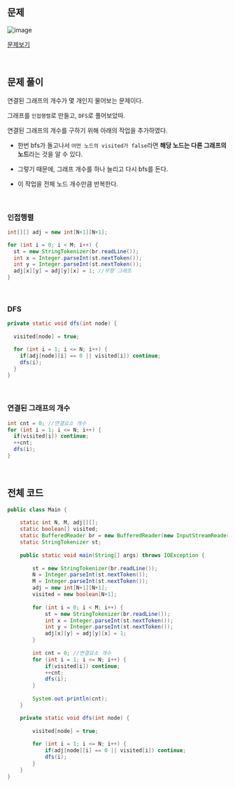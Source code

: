## 문제

![image](https://user-images.githubusercontent.com/62600984/122004464-662c7700-cdef-11eb-8f63-493f2adea45c.png)

[문제보기](https://www.acmicpc.net/problem/11724)

<br>

## 문제 풀이

연결된 그래프의 개수가 몇 개인지 물어보는 문제이다.

그래프를 `인접행렬`로 만들고, `DFS`로 풀어보았따.

연결된 그래프의 개수를 구하기 위해 아래의 작업을 추가하였다.

- 한번 bfs가 돌고나서 `어떤 노드의 visited가 false`라면 **해당 노드는 다른 그래프의 노드**라는 것을 알 수 있다.

- 그렇기 때문에, 그래프 개수를 하나 늘리고 다시 bfs를 돈다.

- 이 작업을 전체 노드 개수만큼 반복한다.

<br>

### 인접행렬

```java
int[][] adj = new int[N+1][N+1];

for (int i = 0; i < M; i++) {
  st = new StringTokenizer(br.readLine());
  int x = Integer.parseInt(st.nextToken());
  int y = Integer.parseInt(st.nextToken());
  adj[x][y] = adj[y][x] = 1; //무향 그래프
}
```

<br>

### DFS

```java
private static void dfs(int node) {
		
  visited[node] = true;

  for (int i = 1; i <= N; i++) {
    if(adj[node][i] == 0 || visited[i]) continue;
    dfs(i);
  }
}
```

<br>

### 연결된 그래프의 개수

```java
int cnt = 0; //연결요소 개수
for (int i = 1; i <= N; i++) {
  if(visited[i]) continue;
  ++cnt;
  dfs(i);
}
```

<br>

## 전체 코드

```java
public class Main {
	
	static int N, M, adj[][];
	static boolean[] visited;
	static BufferedReader br = new BufferedReader(new InputStreamReader(System.in));
	static StringTokenizer st;
	
	public static void main(String[] args) throws IOException {
		
		st = new StringTokenizer(br.readLine());
		N = Integer.parseInt(st.nextToken());
		M = Integer.parseInt(st.nextToken());
		adj = new int[N+1][N+1];
		visited = new boolean[N+1];
		
		for (int i = 0; i < M; i++) {
			st = new StringTokenizer(br.readLine());
			int x = Integer.parseInt(st.nextToken());
			int y = Integer.parseInt(st.nextToken());
			adj[x][y] = adj[y][x] = 1;
		}
		
		int cnt = 0; //연결요소 개수
		for (int i = 1; i <= N; i++) {
			if(visited[i]) continue;
			++cnt;
			dfs(i);
		}
		
		System.out.println(cnt);
	}

	private static void dfs(int node) {
		
		visited[node] = true;
		
		for (int i = 1; i <= N; i++) {
			if(adj[node][i] == 0 || visited[i]) continue;
			dfs(i);
		}
	}
}
```
